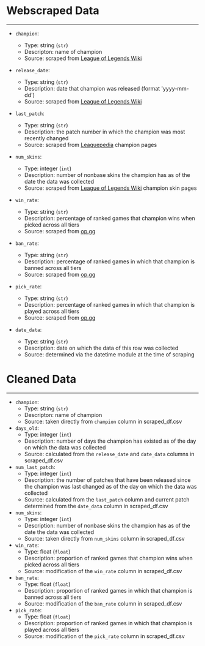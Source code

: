 # Webscraped Data

---

* `champion`:
  * Type: string (`str`)
  * Descripton: name of champion
  * Source: scraped from [League of Legends Wiki](https://leagueoflegends.fandom.com/wiki/List_of_champions)

* `release_date`:
  * Type: string (`str`)
  * Description: date that champion was released (format 'yyyy-mm-dd')
  * Source: scraped from [League of Legends Wiki](https://leagueoflegends.fandom.com/wiki/List_of_champions)
* `last_patch`:
  * Type: string (`str`)
  * Description: the patch number in which the champion was most recently changed
  * Source: scraped from [Leaguepedia](https://lol.gamepedia.com/) champion pages
* `num_skins`:
  * Type: integer (`int`)
  * Description: number of nonbase skins the champion has as of the date the data was collected
  * Source: scraped from [League of Legends Wiki](https://leagueoflegends.fandom.com/wiki/League_of_Legends_Wiki) champion skin pages
* `win_rate`:
  * Type: string (`str`)
  * Description: percentage of ranked games that champion wins when picked across all tiers
  * Source: scraped from [op.gg]('https://na.op.gg/statistics/champion/')
* `ban_rate`:
  * Type: string (`str`)
  * Description: percentage of ranked games in which that champion is banned across all tiers
  * Source: scraped from [op.gg]('https://na.op.gg/statistics/champion/')
* `pick_rate`:
  * Type: string (`str`)
  * Description: percentage of ranked games in which that champion is played across all tiers
  * Source: scraped from [op.gg]('https://na.op.gg/statistics/champion/')
* `date_data`:
  * Type: string (`str`)
  * Description: date on which the data of this row was collected
  * Source: determined via the datetime module at the time of scraping

# Cleaned Data

---

- `champion`:
  - Type: string (`str`)
  - Descripton: name of champion
  - Source: taken directly from `champion` column in scraped_df.csv
- `days_old`:
  - Type: integer (`int`)
  - Description: number of days the champion has existed as of the day on which the data was collected
  - Source: calculated from the `release_date` and `date_data` columns in scraped_df.csv
- `num_last_patch`:
  - Type: integer (`int`)
  - Description: the number of patches that have been released since the champion was last changed as of the day on which the data was collected
  - Source: calculated from the `last_patch` column and current patch determined from the `date_data` column in scraped_df.csv
- `num_skins`:
  - Type: integer (`int`)
  - Description: number of nonbase skins the champion has as of the date the data was collected
  - Source: taken directly from `num_skins` column in scraped_df.csv
- `win_rate`:
  - Type: float (`float`)
  - Description: proportion of ranked games that champion wins when picked across all tiers
  - Source: modification of the `win_rate` column in scraped_df.csv
- `ban_rate`:
  - Type: float (`float`)
  - Description: proportion of ranked games in which that champion is banned across all tiers
  - Source: modification of the `ban_rate` column in scraped_df.csv
- `pick_rate`:
  - Type: float (`float`)
  - Description: proportion of ranked games in which that champion is played across all tiers
  - Source: modification of the `pick_rate` column in scraped_df.csv